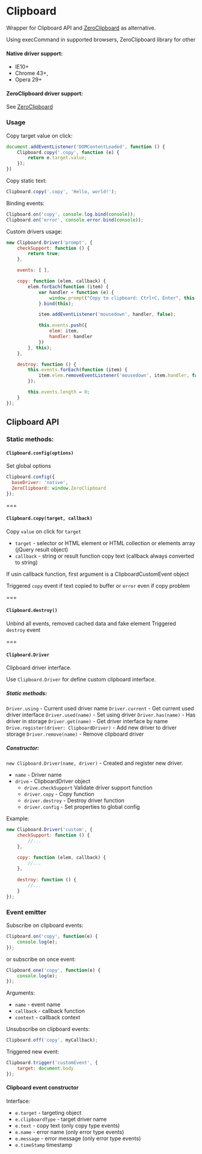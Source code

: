 # Сlipboard
Wrapper for Clipboard API and [ZeroClipboard](https://github.com/zeroclipboard/zeroclipboard) as alternative.

Using execCommand in supported browsers, ZeroClipboard library for other

#### Native driver support:

* IE10+
* Chrome 43+,
* Opera 29+

#### ZeroClipboard driver support:
See [ZeroClipboard](https://github.com/zeroclipboard/zeroclipboard)

### Usage

Copy target value on click:
```javascript
document.addEventListener('DOMContentLoaded', function () {
    Clipboard.copy('.copy', function (e) {
        return e.target.value;
    });
})
```

Copy static text:
```javascript
Clipboard.copy('.copy', 'Hello, world!');
```


Binding events:
```javascript
Clipboard.on('copy', console.log.bind(console));
Clipboard.on('error', console.error.bind(console));
```


Custom drivers usage:
```javascript
new Clipboard.Driver('prompt', {
    checkSupport: function () {
        return true;
    },

    events: [ ],

    copy: function (elem, callback) {
        elem.forEach(function (item) {
            var handler = function (e) {
                window.prompt("Copy to clipboard: Ctrl+C, Enter", this.callbackToString(callback, e.target));
            }.bind(this);

            item.addEventListener('mousedown', handler, false);

            this.events.push({
                elem: item,
                handler: handler
            })
        }, this);
    },

    destroy: function () {
        this.events.forEach(function (item) {
            item.elem.removeEventListener('mousedown', item.handler, false);
        });

        this.events.length = 0;
    }
});
```

## Clipboard API

### Static methods:

#### `Clipboard.config(options)`
Set global options

```js
Clipboard.config({
  baseDriver: 'native',
  ZeroClipboard: window.ZeroClipboard
});
```

===

#### `Clipboard.copy(target, callback)`
Copy `value` on click for `target`

* `target` - selector or HTML element or HTML collection or elements array (jQuery result object)
* `callback` - string or result function copy text (callback always converted to string)

If usin callback function, first argument is a ClipboardCustomEvent object

Triggered `copy` event if text copied to buffer or `error` even if copy problem

===

#### `Clipboard.destroy()`
Unbind all events, removed cached data and fake element
Triggered `destroy` event

===

#### `Clipboard.Driver`
Clipboard driver interface.

Use `Clipboard.Driver` for define custom clipboard interface.

##### Static methods:

`Driver.using` - Current used driver name
`Driver.current` - Get current used driver interface
`Driver.used(name)` - Set using driver
`Driver.has(name)` - Has driver in storage
`Driver.get(name)` - Get driver interface by name
`Drive.register(driver: ClipboardDriver)` - Add new driver to driver storage
`Driver.remove(name)` - Remove clipboard driver

##### Constructor:
`new Clipboard.Driver(name, driver)` - Created and register new driver.

* `name` - Driver name
* `drive` - ClipboardDriver object
    * `drive.checkSupport` Validate driver support function
    * `driver.copy` - Copy function
    * `driver.destroy` - Destroy driver function
    * `driver.config` - Set properties to global config

Example:

```js
new Clipboard.Driver('custom', {
    checkSupport: function () {
        //...
    },

    copy: function (elem, callback) {
        //...
    },
    
    destroy: function () {
        //...
    }
});
```

### Event emitter

Subscribe on clipboard events:

```js
Clipboard.on('copy', function(e) {
    console.log(e);
});
```
or subscribe on once event:

```js
Clipboard.one('copy', function(e) {
    console.log(e);
});
```

Arguments:

* `name` - event name
* `callback` - callback function
* `context` - callback context

Unsubscribe on clipboard events:

```js
Clipboard.off('copy', myCallback);
```

Triggered new event:

```js
Clipboard.trigger('customEvent', {
    target: document.body
});
```

#### Clipboard event constructor

Interface:

* `e.target` - targeting object
* `e.clipboardType` - target driver name
* `e.text` - copy text (only copy type events)
* `e.name` - error name (only error type events)
* `e.message` - error message (only error type events)
* `e.timeStamp` timestamp
